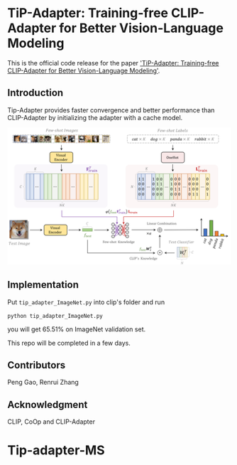 # TiP-Adapter: Training-free CLIP-Adapter for Better Vision-Language Modeling
This is the official code release for the paper ['TiP-Adapter: Training-free CLIP-Adapter for Better Vision-Language Modeling'](https://arxiv.org/abs/2111.03930).
## Introduction
Tip-Adapter provides faster convergence and better performance than CLIP-Adapter by initializing the adapter with a cache model.

<div align="center">
  <img src="cache_model.png"/>
</div>

## Implementation
Put ``tip_adapter_ImageNet.py`` into clip's folder and run 

    python tip_adapter_ImageNet.py

you will get 65.51% on ImageNet validation set.

This repo will be completed in a few days.


## Contributors
Peng Gao, Renrui Zhang

## Acknowledgment
CLIP, CoOp and CLIP-Adapter
# Tip-adapter-MS

